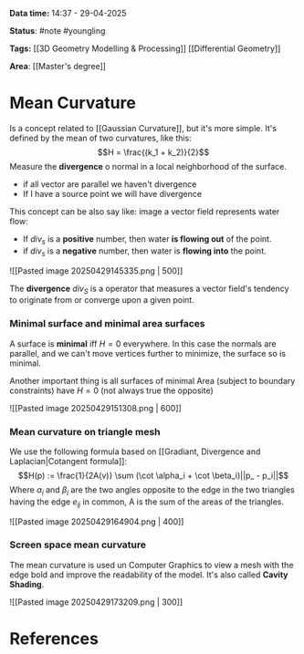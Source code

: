 **Data time:** 14:37 - 29-04-2025

**Status**: #note #youngling 

**Tags:** [[3D Geometry Modelling & Processing]] [[Differential Geometry]]

**Area**: [[Master's degree]]
# Mean Curvature

Is a concept related to [[Gaussian Curvature]], but it's more simple. It's defined by the mean of two curvatures, like this:
$$H = \frac{(k_1 + k_2)}{2}$$
Measure the **divergence** o normal in a local neighborhood of the surface. 
- if all vector are parallel we haven't divergence
- If I have a source point we will have divergence 

This concept can be also say like: image a vector field represents water flow:
- If $div_s$ is a **positive** number, then water **is flowing out** of the point.
- if $div_s$ is a **negative** number, then water is **flowing into** the point.

![[Pasted image 20250429145335.png | 500]]

The **divergence** $div_{S}$ is a operator that measures a vector field's tendency to originate from or converge upon a given point.

### Minimal surface and minimal area surfaces
A surface is **minimal** iff $H = 0$ everywhere. In this case the normals are parallel, and we can't move vertices further to minimize, the surface so is minimal. 

Another important thing is all surfaces of minimal Area (subject to boundary constraints) have $H = 0$ (not always true the opposite)

![[Pasted image 20250429151308.png | 600]]


### Mean curvature on triangle mesh
We use the following formula based on [[Gradiant, Divergence and Laplacian|Cotangent formula]]:
$$H(p) := \frac{1}{2A(v)} \sum (\cot \alpha_i + \cot \beta_i)||p_ - p_i||$$
Where $\alpha_i$ and $\beta_i$ are the two angles opposite to the edge in the two triangles having the edge $e_{ij}$ in common, A is the sum of the areas of the triangles.

![[Pasted image 20250429164904.png | 400]]

### Screen space mean curvature
The mean curvature is used un Computer Graphics to view a mesh with the edge bold and improve the readability of the model. It's also called **Cavity Shading**.

![[Pasted image 20250429173209.png | 300]]
# References